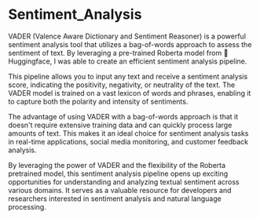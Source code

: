 # Sentiment_Analysis
VADER (Valence Aware Dictionary and Sentiment Reasoner) is a powerful sentiment analysis tool that utilizes a bag-of-words approach to assess the sentiment of text. By leveraging a pre-trained Roberta model from 🤗 Huggingface, I was able to create an efficient sentiment analysis pipeline.

This pipeline allows you to input any text and receive a sentiment analysis score, indicating the positivity, negativity, or neutrality of the text. The VADER model is trained on a vast lexicon of words and phrases, enabling it to capture both the polarity and intensity of sentiments.

The advantage of using VADER with a bag-of-words approach is that it doesn't require extensive training data and can quickly process large amounts of text. This makes it an ideal choice for sentiment analysis tasks in real-time applications, social media monitoring, and customer feedback analysis.

By leveraging the power of VADER and the flexibility of the Roberta pretrained model, this sentiment analysis pipeline opens up exciting opportunities for understanding and analyzing textual sentiment across various domains. It serves as a valuable resource for developers and researchers interested in sentiment analysis and natural language processing.
